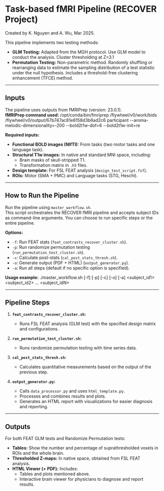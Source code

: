 # Task-based fMRI Pipeline (RECOVER Project)

Created by K. Nguyen and A. Wu, Mar 2025.

This pipeline implements two testing methods:
- **GLM Testing:** Adapted from the MGH protocol. Use GLM model to conduct the analysis. Cluster thresholding at Z=3.1
- **Permutation Testing:** Non-parametric method. Randomly shuffling or rearranging data to estimate the sampling distribution of a test statistic under the null hypothesis. Includes a threshold-free clustering enhancement (TFCE) method.

---

## Inputs

The pipeline uses outputs from fMRIPrep (version: 23.0.1).  
**fMRIPrep command used:**
/opt/conda/bin/fmriprep /flywheel/v0/work/bids /flywheel/v0/output/67b747ac81e8158d3b6ad2c6 participant --aroma-melodic-dimensionality=-200 --bold2t1w-dof=6 --bold2t1w-init=re

**Required inputs:**
- **Functional BOLD images (NIfTI):** From tasks (two motor tasks and one language task).
- **Structural T1w images:** In native and standard MNI space, including:
  - Brain masks of skull-stripped T1.
  - Transformation matrix in `.h5` files.
- **Design template:** For FSL FEAT analysis (`design_test_script.fsf`).
- **ROIs:** Motor (SMA + PMC) and Language tasks (STG, Heschl).

---

## How to Run the Pipeline

Run the pipeline using `master_workflow.sh`.  
This script orchestrates the RECOVER fMRI pipeline and accepts subject IDs as command-line arguments. You can choose to run specific steps or the entire pipeline.

**Options:**
- `-f`: Run FEAT stats (`feat_contrasts_recover_cluster.sh`).
- `-p`: Run randomize permutation testing (`run_permutation_test_cluster.sh`).
- `-c`: Calculate post-stats (`cal_post_stats_thresh.sh`).
- `-o`: Generate output (PDF + HTML) (`output_generator.py`).
- `-a`: Run all steps (default if no specific option is specified).

**Usage example:**
./master_workflow.sh [-f] [-p] [-c] [-o] [-a] <subject_id1> <subject_id2> ... <subject_idN>

---

## Pipeline Steps

1. **`feat_contrasts_recover_cluster.sh`:**  
   - Runs FSL FEAT analysis (GLM test) with the specified design matrix and configurations.

2. **`run_permutation_test_cluster.sh`:**  
   - Runs randomize permutation testing with time series data.

3. **`cal_post_stats_thresh.sh`:**  
   - Calculates quantitative measurements based on the output of the previous step.

4. **`output_generator.py`:**  
   - Calls `data_processor.py` and uses `html_template.py`.
   - Processes and combines results and plots.  
   - Generates an HTML report with visualizations for easier diagnosis and reporting.

---

## Outputs

For both FEAT GLM tests and Randomize Permutation tests:
- **Tables:** Show the number and percentage of suprathresholded voxels in ROIs and the whole brain.
- **Thresholded Z-maps:** In native space, obtained from FSL FEAT analysis.
- **HTML Viewer (+ PDF):** Includes:
  - Tables and plots mentioned above.
  - Interactive brain viewer for physicians to diagnose and report results.

